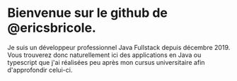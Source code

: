 Bienvenue sur le github de @ericsbricole.
==============

Je suis un développeur professionnel Java Fullstack depuis décembre 2019.
Vous trouverez donc naturellement ici des applications en Java ou typescript que j'ai réalisées peu après mon cursus universitaire afin d'approfondir celui-ci.
